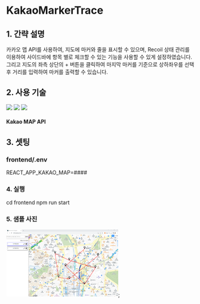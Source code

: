 # KakaoMarkerTrace

<h2>1. 간략 설명</h2>
카카오 맵 API를 사용하여, 지도에 마커와 줄을 표시할 수 있으며, Recoil 상태 관리를 이용하여 사이드바에 항목 별로 체크할 수 있는 기능을 사용할 수 있게 설정하였습니다.
그리고 지도의 좌측 상단의 + 버튼을 클릭하여 마지막 마커를 기준으로 상하좌우를 선택 후 거리를 입력하여 마커를 출력할 수 있습니다.

<h2>2. 사용 기술</h2>
<div>
<img src="https://img.shields.io/badge/-React-blue"/>
<img src="https://img.shields.io/badge/-Recoil-turquoise"/>
<img src="https://img.shields.io/badge/-TypeScript-blue"/>
<h4>Kakao MAP API</h4>
</div>

<h2>3. 셋팅</h2>
<h3>frontend/.env</h3>
REACT_APP_KAKAO_MAP=####   

<h3>4. 실행</h3>
cd frontend   
npm run start   

<h3>5. 샘플 사진</h3>
<div>
<img src='./sampleImage.png' style='width: 300px;'>;
</div>